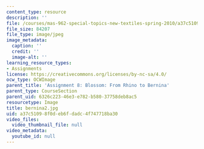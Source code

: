 ```yaml
---
content_type: resource
description: ''
file: /courses/mas-962-special-topics-new-textiles-spring-2010/a37c51098f0deb6fdadc4f747718ba30_bernina2.jpg
file_size: 84207
file_type: image/jpeg
image_metadata:
  caption: ''
  credit: ''
  image-alt: ''
learning_resource_types:
- Assignments
license: https://creativecommons.org/licenses/by-nc-sa/4.0/
ocw_type: OCWImage
parent_title: 'Assignment 8: Blossom: From Rhino to Bernina'
parent_type: CourseSection
parent_uid: 6326c223-46e3-e782-b580-37758deb8ac5
resourcetype: Image
title: bernina2.jpg
uid: a37c5109-8f0d-eb6f-dadc-4f747718ba30
video_files:
  video_thumbnail_file: null
video_metadata:
  youtube_id: null
---
```

